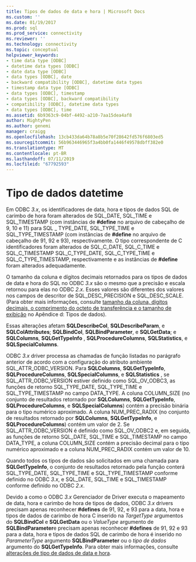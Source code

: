 ```yaml
---
title: Tipos de dados de data e hora | Microsoft Docs
ms.custom: ''
ms.date: 01/19/2017
ms.prod: sql
ms.prod_service: connectivity
ms.reviewer: ''
ms.technology: connectivity
ms.topic: conceptual
helpviewer_keywords:
- time data type [ODBC]
- datetime data types [ODBC]
- date data type [ODBC]
- data types [ODBC], date
- backward compatibility [ODBC], datetime data types
- timestamp data type [ODBC]
- data types [ODBC], timestamp
- data types [ODBC], backward compatibility
- compatibility [ODBC], datetime data types
- data types [ODBC], time
ms.assetid: 6b9363c9-04bf-4492-a210-7aa15dea4af8
author: MightyPen
ms.author: genemi
manager: craigg
ms.openlocfilehash: 13cb433da64b78a8b5e70f28642fd576f6803ed5
ms.sourcegitcommit: 56b963446965f3a4bb0fa1446f49578dbff382e0
ms.translationtype: MT
ms.contentlocale: pt-BR
ms.lasthandoff: 07/11/2019
ms.locfileid: "67792593"
---
```

# <a name="datetime-data-types"></a>Tipo de dados datetime
Em ODBC *3.x*, os identificadores de data, hora e tipos de dados SQL de carimbo de hora foram alterados de SQL_DATE, SQL_TIME e SQL_TIMESTAMP (com instâncias de **#define** no arquivo de cabeçalho de 9, 10 e 11) para SQL _ TYPE_DATE, SQL_TYPE_TIME e SQL_TYPE_TIMESTAMP (com instâncias de **#define** no arquivo de cabeçalho de 91, 92 e 93), respectivamente. O tipo correspondente de C identificadores foram alterados de SQL_C_DATE, SQL_C_TIME e SQL_C_TIMESTAMP SQL_C_TYPE_DATE, SQL_C_TYPE_TIME e SQL_C_TYPE_TIMESTAMP, respectivamente e as instâncias de **#define** foram alterados adequadamente.  
  
 O tamanho da coluna e dígitos decimais retornados para os tipos de dados de data e hora do SQL no ODBC *3.x* são o mesmo que a precisão e escala retornou para elas no ODBC *2.x*. Esses valores são diferentes dos valores nos campos de descritor de SQL_DESC_PRECISION e SQL_DESC_SCALE. (Para obter mais informações, consulte [tamanho da coluna, dígitos decimais, o comprimento do octeto de transferência e o tamanho de exibição](../../../odbc/reference/appendixes/column-size-decimal-digits-transfer-octet-length-and-display-size.md) no Apêndice d: Tipos de dados).  
  
 Essas alterações afetam **SQLDescribeCol**, **SQLDescribeParam**, e **SQLColAttributes**; **SQLBindCol**, **SQLBindParameter**, e **SQLGetData**; e **SQLColumns**, **SQLGetTypeInfo** , **SQLProcedureColumns**, **SQLStatistics**, e **SQLSpecialColumns**.  
  
 ODBC *3.x* driver processa as chamadas de função listadas no parágrafo anterior de acordo com a configuração do atributo ambiente SQL_ATTR_ODBC_VERSION. Para **SQLColumns**, **SQLGetTypeInfo**, **SQLProcedureColumns**, **SQLSpecialColumns**, e **SQLStatistics** , se SQL_ATTR_ODBC_VERSION estiver definido como SQL_OV_ODBC3, as funções de retorno SQL_TYPE_DATE, SQL_TYPE_TIME e SQL_TYPE_TIMESTAMP no campo DATA_TYPE. A coluna COLUMN_SIZE (no conjunto de resultados retornado por **SQLColumns**, **SQLGetTypeInfo**, **SQLProcedureColumns**, e **SQLSpecialColumns**) contém a precisão binária para o tipo numérico aproximado. A coluna NUM_PREC_RADIX (no conjunto de resultados retornado por **SQLColumns**, **SQLGetTypeInfo**, e **SQLProcedureColumns**) contém um valor de 2. Se SQL_ATTR_ODBC_VERSION é definido como SQL_OV_ODBC2 e, em seguida, as funções de retorno SQL_DATE, SQL_TIME e SQL_TIMESTAMP no campo DATA_TYPE, a coluna COLUMN_SIZE contém a precisão decimal para o tipo numérico aproximado e a coluna NUM_PREC_RADIX contém um valor de 10.  
  
 Quando todos os tipos de dados são solicitados em uma chamada para **SQLGetTypeInfo**, o conjunto de resultados retornado pela função conterá SQL_TYPE_DATE, SQL_TYPE_TIME e SQL_TYPE_TIMESTAMP conforme definido no ODBC *3.x*, e SQL_DATE, SQL_TIME e SQL_TIMESTAMP conforme definido no ODBC *2.x*.  
  
 Devido a como o ODBC *3.x* Gerenciador de Driver executa o mapeamento de data, hora e carimbo de hora de tipos de dados, ODBC *3.x* drivers precisam apenas reconhecer **#defines** de 91, 92, e 93 para a data, hora e tipos de dados de carimbo de hora C inserido na *TargetType* argumentos do **SQLBindCol** e **SQLGetData** ou o  *ValueType* argumento de **SQLBindParameter**e precisam apenas reconhecer **#defines** de 91, 92 e 93 para a data, hora e tipos de dados SQL de carimbo de hora é inserido no *ParameterType* argumento **SQLBindParameter** ou o *tipo de dados* argumento do **SQLGetTypeInfo**. Para obter mais informações, consulte [alterações de tipo de dados de data e hora](../../../odbc/reference/develop-app/datetime-data-type-changes.md).
